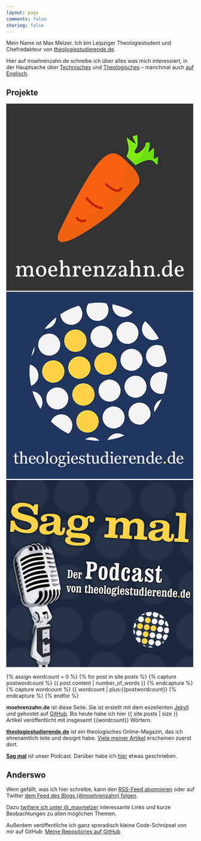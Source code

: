 ```yaml
---
layout: page
comments: false
sharing: false
---
```


<div class="profile-outer"><div class="profile-image"></div></div>

Mein Name ist Max Melzer. Ich bin Leipziger Theologiestudent und Chefredakteur von [theologiestudierende.de](http://www.theologiestudierende.de).

Hier auf moehrenzahn.de schreibe ich über alles was mich interessiert, in der Hauptsache über [Technisches](/categories/technologie/) und [Theologisches](/categories/theologie/) – manchmal  auch [auf Englisch](/en/).

## Projekte

<div class="projects">
    <a href="/" target="_blank"><img src="/images/Projekte/moehrenzahn.jpg" /></a><a href="http://www.theologiestudierende.de" target="_blank"><img src="/images/Projekte/theologiestudierende.jpg" /></a><a href="http://www.theologiestudierende.de/category/sag-mal-der-podcast/" target="_blank"><img src="/images/Projekte/sagmal.jpg" /></a>
</div>

{% assign wordcount = 0 %}
{% for post in site.posts %}
    {% capture postwordcount %}
        {{ post.content | number_of_words }}
    {% endcapture %}
    {% capture wordcount %}
        {{ wordcount | plus:{{postwordcount}}
    {% endcapture %}
{% endfor %}

**moehrenzahn.de** ist diese Seite. Sie ist erstellt mit dem exzellenten [Jekyll](http://jekyllrb.com) und gehostet auf [GitHub](https://github.com). Bis heute habe ich hier {{ site.posts | size }} Artikel veröffentlicht mit insgesamt {{wordcount}} Wörtern.

[**theologiestudierende.de**](http://www.theologiestudierende.de/) ist ein theologisches Online-Magazin, das ich ehrenamtlich leite und designt habe. [Viele meiner Artikel](http://www.theologiestudierende.de/author/portalleitung/) erscheinen zuerst dort.

[**Sag mal**](http://www.theologiestudierende.de/category/sag-mal-der-podcast/) ist unser Podcast. Darüber habe ich [hier](/podcasts/) etwas geschrieben.

## Anderswo

Wem gefällt, was ich hier schreibe, kann den [RSS-Feed abonnieren](/feed.xml) oder auf Twitter [dem Feed des Blogs (@moehrenzahn) folgen](https://twitter.com/moehrenzahn).

Dazu [twittere ich unter @_maxmelzer](http://www.twitter.com/_maxmelzer) interessante Links und kurze Beobachtungen zu allen möglichen Themen.

Außerdem veröffentliche ich ganz sporadisch kleine Code-Schnipsel von mir auf GitHub: [Meine Repositories auf GitHub](https://github.com/moehrenzahn)